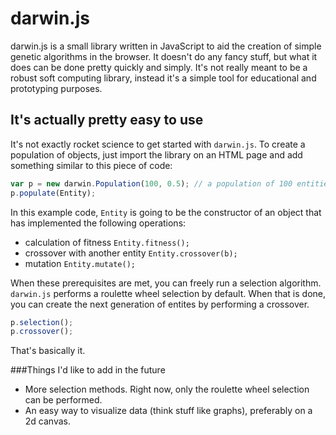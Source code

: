 # darwin.js
darwin.js is a small library written in JavaScript to aid the creation of simple genetic algorithms in the browser.
It doesn't do any fancy stuff, but what it does can be done pretty quickly and simply. It's not really meant to be a robust
soft computing library, instead it's a simple tool for educational and prototyping purposes. 

## It's actually pretty easy to use
It's not exactly rocket science to get started with ```darwin.js```. To create a population of objects, just import the library
on an HTML page and add something similar to this piece of code:

```javascript
var p = new darwin.Population(100, 0.5); // a population of 100 entities with a target fitness of 0.5
p.populate(Entity);
```

In this example code, ```Entity``` is going to be the constructor of an object that has implemented the following operations:
- calculation of fitness ```Entity.fitness();```
- crossover with another entity ```Entity.crossover(b);```
- mutation ```Entity.mutate();```

When these prerequisites are met, you can freely run a selection algorithm. ```darwin.js``` performs a roulette wheel
selection by default. When that is done, you can create the next generation of entites by performing a crossover.

```javascript
p.selection();
p.crossover();
```

That's basically it.

###Things I'd like to add in the future
- More selection methods. Right now, only the roulette wheel selection can be performed.
- An easy way to visualize data (think stuff like graphs), preferably on a 2d canvas.
